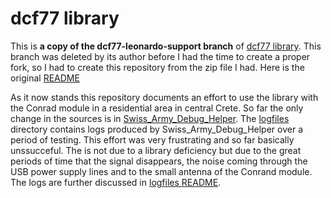 # dcf77 library
This is **a copy of the dcf77-leonardo-support branch** of [dcf77 library](https://github.com/udoklein/dcf77). This branch was deleted by its author before I had the time to create a proper fork, so I had to create this repository from the zip file I had. Here is the original [README](https://github.com/nameoftherose/dcf77-leonardo_support/blob/master/README_original.md)

As it now stands this repository documents an effort to use the library with the Conrad module in a residential area in central Crete. So far the only change in the sources is in [Swiss_Army_Debug_Helper](https://github.com/nameoftherose/dcf77-leonardo_support/tree/master/examples/Swiss_Army_Debug_Helper). The [logfiles](https://github.com/nameoftherose/dcf77-leonardo_support/tree/master/logfiles) directory contains logs produced by Swiss_Army_Debug_Helper over a period of testing.
This effort was very frustrating and so far basically unssucceful. The is not due to a library deficiency but due to the great periods of time that the signal disappears, the noise coming through the USB power supply lines  and to the small antenna of the Conrand module. The logs are further discussed in [logfiles README](https://github.com/nameoftherose/dcf77-leonardo_support/blob/master/logfiles/README.md).
